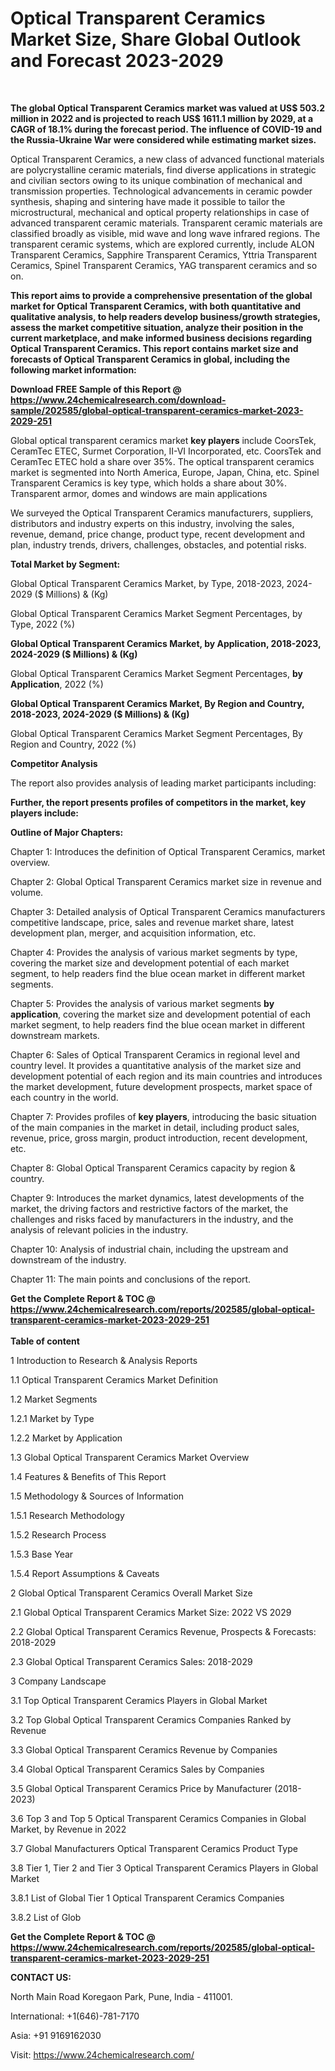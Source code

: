 <h1>Optical Transparent Ceramics Market Size, Share Global Outlook and Forecast 2023-2029</h1><br/><p><strong>The global Optical Transparent Ceramics market was valued at US$ 503.2 million in 2022 and is projected to reach US$ 1611.1 million by 2029, at a <strong>CAGR</strong> of 18.1% during the forecast period. The influence of COVID-19 and the Russia-Ukraine War were considered while estimating market sizes.</strong></p><p>Optical Transparent Ceramics, a new class of advanced functional materials are polycrystalline ceramic materials, find diverse applications in strategic and civilian sectors owing to its unique combination of mechanical and transmission properties. Technological advancements in ceramic powder synthesis, shaping and sintering have made it possible to tailor the microstructural, mechanical and optical property relationships in case of advanced transparent ceramic materials. Transparent ceramic materials are classified broadly as visible, mid wave and long wave infrared regions. The transparent ceramic systems, which are explored currently, include ALON Transparent Ceramics, Sapphire Transparent Ceramics, Yttria Transparent Ceramics, Spinel Transparent Ceramics, YAG transparent ceramics and so on.</p><p><strong>This report aims to provide a comprehensive presentation of the global market for Optical Transparent Ceramics, with both quantitative and qualitative analysis, to help readers develop business/growth strategies, assess the market competitive situation, analyze their position in the current marketplace, and make informed business decisions regarding Optical Transparent Ceramics. This report contains market size and forecasts of Optical Transparent Ceramics in global, including the following market information:</strong></p><div><b>Download FREE Sample of this Report @ <a href="https://www.24chemicalresearch.com/download-sample/202585/global-optical-transparent-ceramics-market-2023-2029-251">https://www.24chemicalresearch.com/download-sample/202585/global-optical-transparent-ceramics-market-2023-2029-251</a></b></div><p>Global optical transparent ceramics market <strong>key players</strong> include CoorsTek, CeramTec ETEC, Surmet Corporation, II-VI Incorporated, etc. CoorsTek and CeramTec ETEC hold a share over 35%. The optical transparent ceramics market is segmented into North America, Europe, Japan, China, etc. Spinel Transparent Ceramics is key type, which holds a share about 30%. Transparent armor, domes and windows are main applications</p><p>We surveyed the Optical Transparent Ceramics manufacturers, suppliers, distributors and industry experts on this industry, involving the sales, revenue, demand, price change, product type, recent development and plan, industry trends, drivers, challenges, obstacles, and potential risks.</p><p><strong>Total Market by Segment:</strong></p><p>Global Optical Transparent Ceramics Market, by Type, 2018-2023, 2024-2029 ($ Millions) & (Kg)</p><p>Global Optical Transparent Ceramics Market Segment Percentages, by Type, 2022 (%)</p><p><strong>Global Optical Transparent Ceramics Market, <strong>by Application</strong>, 2018-2023, 2024-2029 ($ Millions) & (Kg)</strong></p><p>Global Optical Transparent Ceramics Market Segment Percentages, <strong>by Application</strong>, 2022 (%)</p><p><strong>Global Optical Transparent Ceramics Market, By Region and Country, 2018-2023, 2024-2029 ($ Millions) & (Kg)</strong></p><p>Global Optical Transparent Ceramics Market Segment Percentages, By Region and Country, 2022 (%)</p><p><strong>Competitor Analysis</strong></p><p>The report also provides analysis of leading market participants including:</p><p><strong>Further, the report presents profiles of competitors in the market, <strong>key players</strong> include:</strong></p><p><strong>Outline of Major Chapters:</strong></p><p>Chapter 1: Introduces the definition of Optical Transparent Ceramics, market overview.</p><p>Chapter 2: Global Optical Transparent Ceramics market size in revenue and volume.</p><p>Chapter 3: Detailed analysis of Optical Transparent Ceramics manufacturers competitive landscape, price, sales and revenue market share, latest development plan, merger, and acquisition information, etc.</p><p>Chapter 4: Provides the analysis of various market segments by type, covering the market size and development potential of each market segment, to help readers find the blue ocean market in different market segments.</p><p>Chapter 5: Provides the analysis of various market segments <strong>by application</strong>, covering the market size and development potential of each market segment, to help readers find the blue ocean market in different downstream markets.</p><p>Chapter 6: Sales of Optical Transparent Ceramics in regional level and country level. It provides a quantitative analysis of the market size and development potential of each region and its main countries and introduces the market development, future development prospects, market space of each country in the world.</p><p>Chapter 7: Provides profiles of <strong>key players</strong>, introducing the basic situation of the main companies in the market in detail, including product sales, revenue, price, gross margin, product introduction, recent development, etc.</p><p>Chapter 8: Global Optical Transparent Ceramics capacity by region & country.</p><p>Chapter 9: Introduces the market dynamics, latest developments of the market, the driving factors and restrictive factors of the market, the challenges and risks faced by manufacturers in the industry, and the analysis of relevant policies in the industry.</p><p>Chapter 10: Analysis of industrial chain, including the upstream and downstream of the industry.</p><p>Chapter 11: The main points and conclusions of the report.</p><div><b>Get the Complete Report & TOC @ <a href="https://www.24chemicalresearch.com/reports/202585/global-optical-transparent-ceramics-market-2023-2029-251">https://www.24chemicalresearch.com/reports/202585/global-optical-transparent-ceramics-market-2023-2029-251</a></b></div><br><b>Table of content</b><p>1 Introduction to Research & Analysis Reports<br />
 
  1.1 Optical Transparent Ceramics Market Definition<br />
 
  1.2 Market Segments<br />
 
  1.2.1 Market by Type<br />
 
  1.2.2 Market by Application<br />
 
  1.3 Global Optical Transparent Ceramics Market Overview<br />
 
  1.4 Features & Benefits of This Report<br />
 
  1.5 Methodology & Sources of Information<br />
 
  1.5.1 Research Methodology<br />
 
  1.5.2 Research Process<br />
 
  1.5.3 Base Year<br />
 
  1.5.4 Report Assumptions & Caveats<br />
 
 2 Global Optical Transparent Ceramics Overall Market Size<br />
 
  2.1 Global Optical Transparent Ceramics Market Size: 2022 VS 2029<br />
 
  2.2 Global Optical Transparent Ceramics Revenue, Prospects & Forecasts: 2018-2029<br />
 
  2.3 Global Optical Transparent Ceramics Sales: 2018-2029<br />
 
 3 Company Landscape<br />
 
  3.1 Top Optical Transparent Ceramics Players in Global Market<br />
 
  3.2 Top Global Optical Transparent Ceramics Companies Ranked by Revenue<br />
 
  3.3 Global Optical Transparent Ceramics Revenue by Companies<br />
 
  3.4 Global Optical Transparent Ceramics Sales by Companies<br />
 
  3.5 Global Optical Transparent Ceramics Price by Manufacturer (2018-2023)<br />
 
  3.6 Top 3 and Top 5 Optical Transparent Ceramics Companies in Global Market, by Revenue in 2022<br />
 
  3.7 Global Manufacturers Optical Transparent Ceramics Product Type<br />
 
  3.8 Tier 1, Tier 2 and Tier 3 Optical Transparent Ceramics Players in Global Market<br />
 
  3.8.1 List of Global Tier 1 Optical Transparent Ceramics Companies<br />
 
  3.8.2 List of Glob<br><div><b>Get the Complete Report & TOC @ <a href="https://www.24chemicalresearch.com/reports/202585/global-optical-transparent-ceramics-market-2023-2029-251">https://www.24chemicalresearch.com/reports/202585/global-optical-transparent-ceramics-market-2023-2029-251</a></b></div></p>
 
 <b>CONTACT US:</b><br>
 
 North Main Road Koregaon Park, Pune, India - 411001.<br/>
 
 International: +1(646)-781-7170<br/>
 
 Asia: +91 9169162030<br/>
 
 Visit: <a href="https://www.24chemicalresearch.com/">https://www.24chemicalresearch.com/</a>
 
 <br>